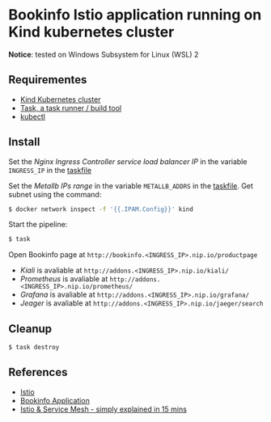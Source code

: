 # Bookinfo Istio application running on Kind kubernetes cluster

**Notice**: tested on Windows Subsystem for Linux (WSL) 2

## Requirementes

* [Kind Kubernetes cluster](https://kind.sigs.k8s.io/)
* [Task, a task runner / build tool](https://taskfile.dev/)
* [kubectl](https://kubernetes.io/docs/reference/kubectl/kubectl/)

## Install

Set the _Nginx Ingress Controller service load balancer IP_ in the variable `INGRESS_IP` in the [taskfile](Taskfile.yml)

Set the _Metallb IPs range_ in the variable `METALLB_ADDRS` in the [taskfile](Taskfile.yml). Get subnet using the command:

```bash
$ docker network inspect -f '{{.IPAM.Config}}' kind
```

Start the pipeline:

```bash
$ task
```

Open Bookinfo page at `http://bookinfo.<INGRESS_IP>.nip.io/productpage`

* _Kiali_ is avaliable at `http://addons.<INGRESS_IP>.nip.io/kiali/`
* _Prometheus_ is avaliable at `http://addons.<INGRESS_IP>.nip.io/prometheus/`
* _Grafana_ is avaliable at `http://addons.<INGRESS_IP>.nip.io/grafana/`
* _Jeager_ is avaliable at `http://addons.<INGRESS_IP>.nip.io/jaeger/search`

## Cleanup

```bash
$ task destroy
```

## References

* [Istio](https://istio.io/latest/docs/)
* [Bookinfo Application](https://istio.io/latest/docs/examples/bookinfo)
* [Istio & Service Mesh - simply explained in 15 mins](https://www.youtube.com/watch?v=16fgzklcF7Y)


